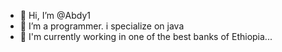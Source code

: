 - 👋 Hi, I’m @Abdy1
- 👀 I’m a programmer. i specialize on java
- 🌱 I'm currently working in one of the best banks of Ethiopia...
  

